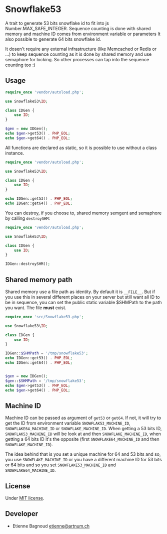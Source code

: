 # Snowflake53

A trait to generate 53 bits snowflake id to fit into js Number.MAX_SAFE_INTEGER.
Sequence counting is done with shared memory and machine ID comes from
environment variable or parameters
It also possible to generate 64 bits snowflake id.

It dosen't require any external infrastructure (like Memcached or Redis or ...)
to keep sequence counting as it is done by shared memory and use semaphore for
locking. So other processes can tap into the sequence counting too :)

## Usage

```php
require_once 'vendor/autoload.php';

use Snowflake53\ID;

class IDGen {
    use ID;
}

$gen = new IDGen();
echo $gen->get53() . PHP_EOL;
echo $gen->get64() . PHP_EOL;

```

All functions are declared as static, so it is possible to use without a class
instance.

```php
require_once 'vendor/autoload.php';

use Snowflake53\ID;

class IDGen {
    use ID;
}

echo IDGen::get53() . PHP_EOL;
echo IDGen::get64() . PHP_EOL;
```

You can destroy, if you choose to, shared memory semgent and semaphore by calling
`destroySHM`:

```php
require_once 'vendor/autoload.php';

use Snowflake53\ID;

class IDGen {
    use ID;
}

IDGen::destroySHM(); 
```

## Shared memory path

Shared memory use a file path as identity. By default it is `__FILE__`.  But if
you use this in several different places on your server but still want all ID
to be in sequence, you can set the public static variable $SHMPath to the path
you want. The file __must__ exist.

```php
require_once 'src/Snowflake53.php';

use Snowflake53\ID;

class IDGen {
    use ID;
}

IDGen::$SHMPath = '/tmp/snowflake53';
echo IDGen::get53() . PHP_EOL;
echo IDGen::get64() . PHP_EOL;


$gen = new IDGen();
$gen::$SHMPath = '/tmp/snowflake53';
echo $gen->get53() . PHP_EOL;
echo $gen->get64() . PHP_EOL;
```

## Machine ID

Machine ID can be passed as argument of `get53` or `get64`. If not, it will try to
get the ID from environment variable `SNOWFLAK53_MACHINE_ID`, 
`SNOWFLAKE64_MACHINE_ID` or `SNOWFLAKE_MACHINE_ID`. 
When getting a 53 bits ID, `SNOWFLAK53_MACHINE_ID` will be look at and then 
`SNOWFLAKE_MACHINE_ID`, when getting a 64 bits ID it's the opposite (first
`SNOWFLAKE64_MACHINE_ID` and then `SNOWFLAKE_MACHINE_ID`).

The idea behind that is you set a unique machine  for 64 and 53 bits and so, you
use `SNOWFLAKE_MACHINE_ID` or you have a different machine ID for 53 bits or 64
bits and so you set `SNOWFLAKE53_MACHINE_ID` and `SNOWFLAKE64_MACHINE_ID`.

## License

Under [MIT license](https://opensource.org/license/mit).

## Developer

 * Etienne Bagnoud <etienne@artnum.ch>
